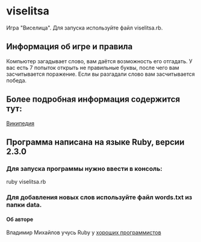 # viselitsa
Игра "Виселица". Для запуска используйте файл viselitsa.rb.
## Информация об игре и правила
Компьютер загадывает слово, вам даётся возможность его отгадать.
У вас есть 7 попыток открыть не правильные буквы, после чего вам засчитывается поражение.
Если вы разгадали слово вам засчитывается победа.
## Более подробная информация содержится тут:
[Википедия](https://ru.wikipedia.org/wiki/%D0%92%D0%B8%D1%81%D0%B5%D0%BB%D0%B8%D1%86%D0%B0_(%D0%B8%D0%B3%D1%80%D0%B0))
## Программа написана на языке Ruby, версии 2.3.0
### Для запуска программы нужно ввести в консоль:
ruby viselitsa.rb
### Для добавления новых слов используйте файл words.txt из папки data.
#### Об авторе
Владимир Михайлов учусь Ruby у [хороших программистов](http://goodprogrammer.ru)
